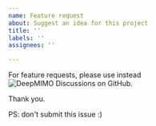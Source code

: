 ```yaml
---
name: Feature request
about: Suggest an idea for this project
title: ''
labels: ''
assignees: ''

---
```


For feature requests, please use instead ![DeepMIMO Discussions on GitHub](https://github.com/jmoraispk/DeepMIMO/discussions).

Thank you. 

PS: don't submit this issue :)
